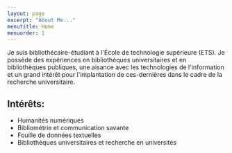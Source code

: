 ```yaml
---
layout: page
excerpt: "About Me..."
menutitle: Home
menuorder: 1
---
```


Je suis bibliothécaire-étudiant à l'École de technologie supérieure (ETS). Je possède des expériences en bibliothèques universitaires et en bibliothèques publiques, une aisance avec les technologies de l'information et un grand intérêt pour l'implantation de ces-dernières dans le cadre de la recherche universitaire.

## Intérêts:

- Humanités numériques
- Bibliométrie et communication savante
- Fouille de données textuelles
- Bibliothèques universitaires et recherche en universités
